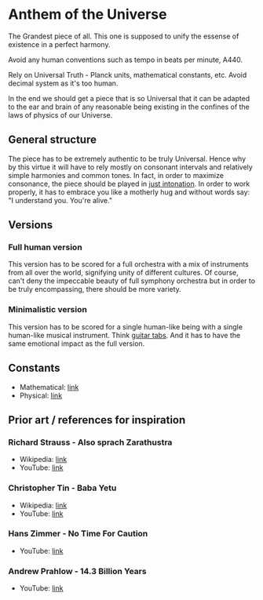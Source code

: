 # Anthem of the Universe

The Grandest piece of all. This one is supposed to unify the essense of existence in a perfect harmony.

Avoid any human conventions such as tempo in beats per minute, A440.

Rely on Universal Truth - Planck units, mathematical constants, etc. Avoid decimal system as it's too human.

In the end we should get a piece that is so Universal that it can be adapted to the ear and brain of any reasonable being existing in the confines of the laws of physics of our Universe.

## General structure

The piece has to be extremely authentic to be truly Universal. Hence why by this virtue it will have to rely mostly on consonant intervals and relatively simple harmonies and common tones. In fact, in order to maximize consonance, the piece should be played in [just intonation](https://en.wikipedia.org/wiki/Just_intonation). In order to work properly, it has to embrace you like a motherly hug and without words say: "I understand you. You're alive."

## Versions

### Full human version

This version has to be scored for a full orchestra with a mix of instruments from all over the world, signifying unity of different cultures. Of course, can't deny the impeccable beauty of full symphony orchestra but in order to be truly encompassing, there should be more variety.

### Minimalistic version

This version has to be scored for a single human-like being with a single human-like musical instrument. Think [guitar tabs](https://en.wikipedia.org/wiki/Tablature). And it has to have the same emotional impact as the full version.

## Constants

* Mathematical: [link](https://en.wikipedia.org/wiki/List_of_mathematical_constants)
* Physical: [link](https://en.wikipedia.org/wiki/List_of_physical_constants)

## Prior art / references for inspiration

### Richard Strauss - Also sprach Zarathustra

* Wikipedia: [link](https://en.wikipedia.org/wiki/Also_sprach_Zarathustra)
* YouTube: [link](https://www.youtube.com/watch?v=GfwAPg4rQQE)

### Christopher Tin - Baba Yetu

* Wikipedia: [link](https://en.wikipedia.org/wiki/Baba_Yetu)
* YouTube: [link](https://www.youtube.com/watch?v=IJiHDmyhE1A)


### Hans Zimmer - No Time For Caution

* YouTube: [link](https://www.youtube.com/watch?v=kpK4cDk2bRs)

### Andrew Prahlow - 14.3 Billion Years

* YouTube: [link](https://www.youtube.com/watch?v=K1R9NA-cseY)
